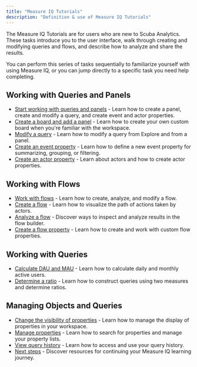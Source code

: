 ```yaml
---
title: "Measure IQ Tutorials"
description: "Definition & use of Measure IQ Tutorials"
---
```


The Measure IQ Tutorials are for users who are new to Scuba Analytics. These tasks introduce you to the user interface, walk through creating and modifying queries and flows, and describe how to analyze and share the results.

You can perform this series of tasks sequentially to familiarize yourself with using Measure IQ, or you can jump directly to a specific task you need help completing.

## Working with Queries and Panels

- [Start working with queries and panels](/measure_iq/measure-tutorials/create-a-board-with-queries-panels) - Learn how to create a panel, create and modify a query, and create event and actor properties.
- [Create a board and add a panel](/measure_iq/measure-tutorials/create-a-board-with-queries-panels) - Learn how to create your own custom board when you're familiar with the workspace.
- [Modify a query](/measure_iq/measure-tutorials/modify-a-query) - Learn how to modify a query from Explore and from a panel.
- [Create an event property](/measure_iq/measure-tutorials/create-an-event-property) - Learn how to define a new event property for summarizing, grouping, or filtering.
- [Create an actor property](/measure_iq/measure-tutorials/create-an-actor-property) - Learn about actors and how to create actor properties.

## Working with Flows

- [Work with flows](/measure_iq/measure-tutorials/work-with-flows) - Learn how to create, analyze, and modify a flow.
- [Create a flow](/measure_iq/measure-tutorials/work-with-flows/create-a-flow) - Learn how to visualize the path of actions taken by actors.
- [Analyze a flow](/measure_iq/measure-tutorials/work-with-flows/analyze-a-flow) - Discover ways to inspect and analyze results in the flow builder.
- [Create a flow property](/measure_iq/measure-tutorials/work-with-flows/create-a-flow-property) - Learn how to create and work with custom flow properties.

## Working with Queries

- [Calculate DAU and MAU](/measure_iq/measure-tutorials/work-with-queries/calculate-dau-and-mau) - Learn how to calculate daily and monthly active users.
- [Determine a ratio](/measure_iq/measure-tutorials/work-with-queries/determine-a-ratio) - Learn how to construct queries using two measures and determine ratios.

## Managing Objects and Queries

- [Change the visibility of properties](/measure_iq/measure-tutorials/manage-objects-and-queries/change-the-visibility-of-properties) - Learn how to manage the display of properties in your workspace.
- [Manage properties](/measure_iq/measure-tutorials/manage-objects-and-queries/manage-properties) - Learn how to search for properties and manage your property lists.
- [View query history](/measure_iq/measure-tutorials/manage-objects-and-queries/view-query-history) - Learn how to access and use your query history.
- [Next steps](/measure_iq/measure-tutorials/manage-objects-and-queries/next-steps) - Discover resources for continuing your Measure IQ learning journey.
